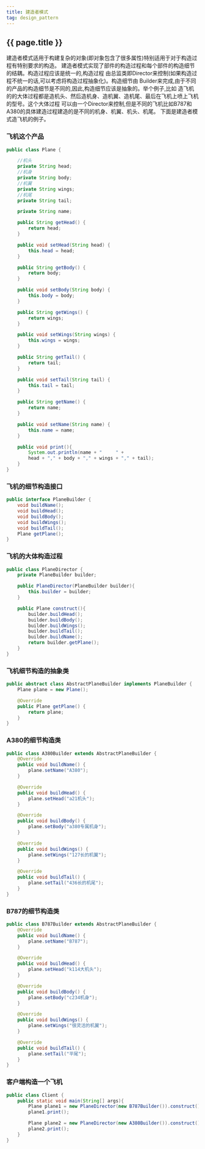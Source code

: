 ```yaml
---
title: 建造者模式
tag: design_pattern
---
```


## {{ page.title }}

建造者模式适用于构建复杂的对象(即对象包含了很多属性)特别适用于对于构造过程有特别要求的构造。
建造者模式实现了部件的构造过程和每个部件的构造细节的结耦。构造过程应该是统一的,构造过程
由总监类即Director来控制(如果构造过程不统一的话,可以考虑将构造过程抽象化)。构造细节由
Builder来完成,由于不同的产品的构造细节是不同的,因此,构造细节应该是抽象的。举个例子,比如
造飞机的的大体过程都是造机头、然后造机身、造机翼、造机尾、最后在飞机上喷上飞机的型号。这个大体过程
可以由一个Director来控制,但是不同的飞机比如B787和A380的具体建造过程建造的是不同的机身、机翼、机头、机尾。
下面是建造者模式造飞机的例子。

### 飞机这个产品

~~~ java
public class Plane {

    //机头
    private String head;
    //机身
    private String body;
    //机翼
    private String wings;
    //机尾
    private String tail;

    private String name;

    public String getHead() {
        return head;
    }

    public void setHead(String head) {
        this.head = head;
    }

    public String getBody() {
        return body;
    }

    public void setBody(String body) {
        this.body = body;
    }

    public String getWings() {
        return wings;
    }

    public void setWings(String wings) {
        this.wings = wings;
    }

    public String getTail() {
        return tail;
    }

    public void setTail(String tail) {
        this.tail = tail;
    }

    public String getName() {
        return name;
    }

    public void setName(String name) {
        this.name = name;
    }

    public void print(){
        System.out.println(name + "     " + 
        head + "," + body + "," + wings + "," + tail);
    }
}
~~~

### 飞机的细节构造接口

~~~java
public interface PlaneBuilder {
    void buildName();
    void buildHead();
    void buildBody();
    void buildWings();
    void buildTail();
    Plane getPlane();
}
~~~

### 飞机的大体构造过程

~~~ java
public class PlaneDirector {
    private PlaneBuilder builder;

    public PlaneDirector(PlaneBuilder builder){
        this.builder = builder;
    }

    public Plane construct(){
        builder.buildHead();
        builder.buildBody();
        builder.buildWings();
        builder.buildTail();
        builder.buildName();
        return builder.getPlane();
    }
}
~~~

### 飞机细节构造的抽象类

~~~java
public abstract class AbstractPlaneBuilder implements PlaneBuilder {
    Plane plane = new Plane();

    @Override
    public Plane getPlane() {
        return plane;
    }
}
~~~

### A380的细节构造类

~~~java
public class A380Builder extends AbstractPlaneBuilder {
    @Override
    public void buildName() {
        plane.setName("A380");
    }

    @Override
    public void buildHead() {
        plane.setHead("a21机头");
    }

    @Override
    public void buildBody() {
        plane.setBody("a380专属机身");
    }

    @Override
    public void buildWings() {
        plane.setWings("127长的机翼");
    }

    @Override
    public void buildTail() {
        plane.setTail("436长的机尾");
    }
}
~~~

### B787的细节构造类

~~~java
public class B787Builder extends AbstractPlaneBuilder {
    @Override
    public void buildName() {
        plane.setName("B787");
    }

    @Override
    public void buildHead() {
        plane.setHead("k114大机头");
    }

    @Override
    public void buildBody() {
        plane.setBody("c234机身");
    }

    @Override
    public void buildWings() {
        plane.setWings("很灵活的机翼");
    }

    @Override
    public void buildTail() {
        plane.setTail("平尾");
    }
}
~~~

### 客户端构造一个飞机

~~~java
public class Client {
    public static void main(String[] args){
        Plane plane1 = new PlaneDirector(new B787Builder()).construct();
        plane1.print();

        Plane plane2 = new PlaneDirector(new A380Builder()).construct();
        plane2.print();
    }
}
~~~